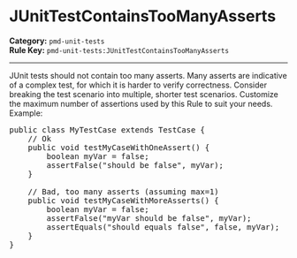 # JUnitTestContainsTooManyAsserts
**Category:** `pmd-unit-tests`<br/>
**Rule Key:** `pmd-unit-tests:JUnitTestContainsTooManyAsserts`<br/>


-----

JUnit tests should not contain too many asserts.  Many asserts are indicative of a complex test, for which
it is harder to verify correctness.  Consider breaking the test scenario into multiple, shorter test scenarios.
Customize the maximum number of assertions used by this Rule to suit your needs. Example:
<pre>
public class MyTestCase extends TestCase {
	// Ok
	public void testMyCaseWithOneAssert() {
		boolean myVar = false;		
		assertFalse("should be false", myVar);
	}

	// Bad, too many asserts (assuming max=1)
	public void testMyCaseWithMoreAsserts() {
		boolean myVar = false;		
		assertFalse("myVar should be false", myVar);
		assertEquals("should equals false", false, myVar);
	}
}
</pre>

